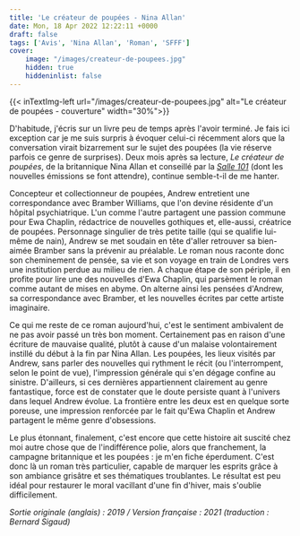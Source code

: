 ```yaml
---
title: 'Le créateur de poupées - Nina Allan'
date: Mon, 18 Apr 2022 12:22:11 +0000
draft: false
tags: ['Avis', 'Nina Allan', 'Roman', 'SFFF']
cover: 
    image: "/images/createur-de-poupees.jpg"
    hidden: true
    hiddeninlist: false
---
```


{{< inTextImg-left url="/images/createur-de-poupees.jpg" alt="Le créateur de poupées - couverture" width="30%">}}

D'habitude, j'écris sur un livre peu de temps après l'avoir terminé. Je fais ici exception car je me suis surpris à évoquer celui-ci récemment alors que la conversation virait bizarrement sur le sujet des poupées (la vie réserve parfois ce genre de surprises). Deux mois après sa lecture, _Le créateur de poupées_, de la britannique Nina Allan et conseillé par la [_Salle 101_](https://emission.salle101.org/) (dont les nouvelles émissions se font attendre), continue semble-t-il de me hanter.

Concepteur et collectionneur de poupées, Andrew entretient une correspondance avec Bramber Williams, que l'on devine résidente d'un hôpital psychiatrique. L'un comme l'autre partagent une passion commune pour Ewa Chaplin, rédactrice de nouvelles gothiques et, elle-aussi, créatrice de poupées. Personnage singulier de très petite taille (qui se qualifie lui-même de nain), Andrew se met soudain en tête d'aller retrouver sa bien-aimée Bramber sans la prévenir au préalable. Le roman nous raconte donc son cheminement de pensée, sa vie et son voyage en train de Londres vers une institution perdue au milieu de rien. A chaque étape de son périple, il en profite pour lire une des nouvelles d'Ewa Chaplin, qui parsèment le roman comme autant de mises en abyme. On alterne ainsi les pensées d'Andrew, sa correspondance avec Bramber, et les nouvelles écrites par cette artiste imaginaire.

Ce qui me reste de ce roman aujourd'hui, c'est le sentiment ambivalent de ne pas avoir passé un très bon moment. Certainement pas en raison d'une écriture de mauvaise qualité, plutôt à cause d'un malaise volontairement instillé du début à la fin par Nina Allan. Les poupées, les lieux visités par Andrew, sans parler des nouvelles qui rythment le récit (ou l'interrompent, selon le point de vue), l'impression générale qui s'en dégage confine au sinistre. D'ailleurs, si ces dernières appartiennent clairement au genre fantastique, force est de constater que le doute persiste quant à l'univers dans lequel Andrew évolue. La frontière entre les deux est en quelque sorte poreuse, une impression renforcée par le fait qu'Ewa Chaplin et Andrew partagent le même genre d'obsessions.

Le plus étonnant, finalement, c'est encore que cette histoire ait suscité chez moi autre chose que de l'indifférence polie, alors que franchement, la campagne britannique et les poupées : je m'en fiche éperdument. C'est donc là un roman très particulier, capable de marquer les esprits grâce à son ambiance grisâtre et ses thématiques troublantes. Le résultat est peu idéal pour restaurer le moral vacillant d'une fin d'hiver, mais s'oublie difficilement.

_Sortie originale (anglais) : 2019 / Version française : 2021 (traduction : Bernard Sigaud)_